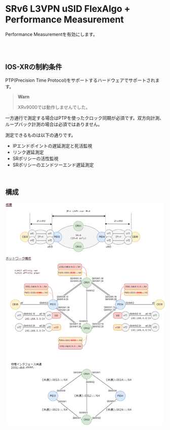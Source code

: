 # SRv6 L3VPN uSID FlexAlgo + Performance Measurement

Performance Measurementを有効にします。

<br><br>

## IOS-XRの制約条件

PTP(Precision Time Protocol)をサポートするハードウェアでサポートされます。

> **Warn**
>
> XRv9000では動作しませんでした。

一方通行で測定する場合はPTPを使ったクロック同期が必須です。双方向計測、ループバック計測の場合は必須ではありません。

測定できるものは以下の通りです。

- IPエンドポイントの遅延測定と死活監視
- リンク遅延測定
- SRポリシーの活性監視
- SRポリシーのエンドツーエンド遅延測定

<br>

## 構成

![構成](img/srv6_l3vpn_usid_flexalgo_pm.drawio.png)

<br>

##
